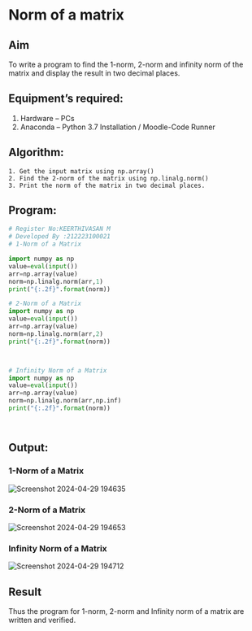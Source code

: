 # Norm of a matrix
## Aim
To write a program to find the 1-norm, 2-norm and infinity norm of the matrix and display the result in two decimal places.
## Equipment’s required:
1.	Hardware – PCs
2.	Anaconda – Python 3.7 Installation / Moodle-Code Runner
## Algorithm:
	1. Get the input matrix using np.array()   
    2. Find the 2-norm of the matrix using np.linalg.norm()
	3. Print the norm of the matrix in two decimal places.
## Program:
```Python
# Register No:KEERTHIVASAN M
# Developed By :212223100021
# 1-Norm of a Matrix

import numpy as np
value=eval(input())
arr=np.array(value)
norm=np.linalg.norm(arr,1)
print("{:.2f}".format(norm))

# 2-Norm of a Matrix
import numpy as np
value=eval(input())
arr=np.array(value)
norm=np.linalg.norm(arr,2)
print("{:.2f}".format(norm))



# Infinity Norm of a Matrix
import numpy as np
value=eval(input())
arr=np.array(value)
norm=np.linalg.norm(arr,np.inf)
print("{:.2f}".format(norm))




```
## Output:
### 1-Norm of a Matrix
![Screenshot 2024-04-29 194635](https://github.com/rdxkeerthi/Norm-of-a-matrix/assets/147473120/07371335-e051-4b16-abdc-f6266e1ba748)


### 2-Norm of a Matrix
![Screenshot 2024-04-29 194653](https://github.com/rdxkeerthi/Norm-of-a-matrix/assets/147473120/3f87b39d-20e9-4493-af7f-95c03ed1732d)


### Infinity Norm of a Matrix

![Screenshot 2024-04-29 194712](https://github.com/rdxkeerthi/Norm-of-a-matrix/assets/147473120/04d1096f-8567-4146-957f-82b2f87d5a23)

## Result
Thus the program for 1-norm, 2-norm and Infinity norm of a matrix are written and verified.

